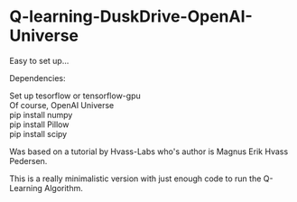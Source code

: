 # Q-learning-DuskDrive-OpenAI-Universe


Easy to set up...

Dependencies: 

Set up tesorflow or tensorflow-gpu<br>
Of course, OpenAI Universe<br>
pip install numpy<br>
pip install Pillow<br>
pip install scipy 


Was based on a tutorial by Hvass-Labs who's author is Magnus Erik Hvass Pedersen.

This is a really minimalistic version with just enough code to run the Q-Learning Algorithm.

